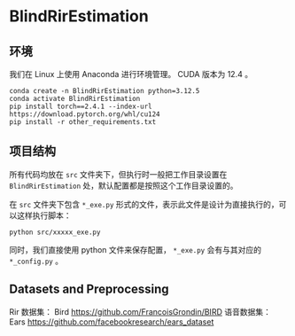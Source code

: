 # BlindRirEstimation

## 环境

我们在 Linux 上使用 Anaconda 进行环境管理。 CUDA 版本为 12.4 。

```shell
conda create -n BlindRirEstimation python=3.12.5
conda activate BlindRirEstimation
pip install torch==2.4.1 --index-url https://download.pytorch.org/whl/cu124
pip install -r other_requirements.txt
```

## 项目结构

所有代码均放在 `src` 文件夹下，但执行时一般把工作目录设置在 `BlindRirEstimation` 处，默认配置都是按照这个工作目录设置的。

在 `src` 文件夹下包含 `*_exe.py` 形式的文件，表示此文件是设计为直接执行的，可以这样执行脚本：

```shell
python src/xxxxx_exe.py
```

同时，我们直接使用 python 文件来保存配置， `*_exe.py` 会有与其对应的 `*_config.py` 。

## Datasets and Preprocessing

Rir 数据集： Bird https://github.com/FrancoisGrondin/BIRD
语音数据集： Ears https://github.com/facebookresearch/ears_dataset


